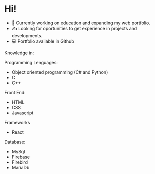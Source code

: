 # Hi!
- 🙌 Currently working on education and expanding my web portfolio.
- ✍️ Looking for oportunities to get experience in projects and developments.
- 💻 Portfolio available in Github

Knowledge in:

Programming Lenguages:
- Object oriented programming (C# and Python)
- C
- C++

Front End: 
- HTML 
- CSS
- Javascript

Frameworks
- React

Database:
- MySql
- Firebase
- Firebird
- MariaDb
